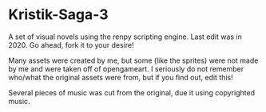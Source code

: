 # Kristik-Saga-3
A set of visual novels using the renpy scripting engine. Last edit was in 2020. Go ahead, fork it to your desire!

Many assets were created by me, but some (like the sprites) were not made by me and were taken off of opengameart.
I seriously do not remember who/what the original assets were from, but if you find out, edit this!

Several pieces of music was cut from the original, due it using copyrighted music.
